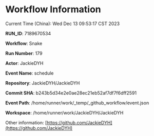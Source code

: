 # Workflow Information

Current Time (China): Wed Dec 13 09:53:17 CST 2023  

**RUN_ID**: 7189670534  

**Workflow**: Snake  

**Run Number**: 179  

**Actor**: JackieDYH  

**Event Name**: schedule  

**Repository**: JackieDYH/JackieDYH  

**Commit SHA**: b243b5d34e2e0ae28ec21eb52af7df7f6dff2591  

**Event Path**: /home/runner/work/_temp/_github_workflow/event.json  

**Workspace**: /home/runner/work/JackieDYH/JackieDYH  

Other information: [https://github.com/JackieDYH](https://github.com/JackieDYH)
